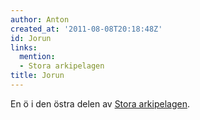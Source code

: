 ```yaml
---
author: Anton
created_at: '2011-08-08T20:18:48Z'
id: Jorun
links:
  mention:
  - Stora arkipelagen
title: Jorun
---
```


En ö i den östra delen av [Stora arkipelagen].

  [Stora arkipelagen]: Stora_arkipelagen
